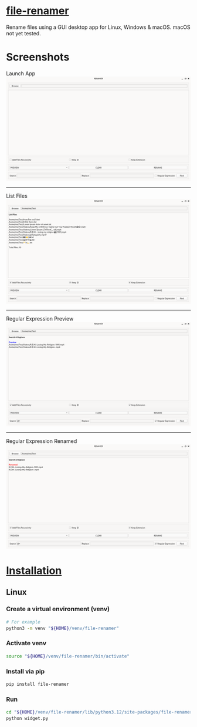 # [file-renamer](https://github.com/mcarlos101/file-renamer)

Rename files using a GUI desktop app for Linux, Windows & macOS. macOS not yet tested.

# Screenshots

Launch App
![file-renamer app](https://raw.githubusercontent.com/mcarlos101/file-renamer/main/screenshots/file-renamer-01-desktop-app.png)

***

List Files
![List Files](https://raw.githubusercontent.com/mcarlos101/file-renamer/main/screenshots/file-renamer-02-list-files.png)

***

Regular Expression Preview
![Regular Expression Preview](https://raw.githubusercontent.com/mcarlos101/file-renamer/main/screenshots/file-renamer-17-search-replace-regular-expression-preview.png)

***

Regular Expression Renamed
![Regular Expression Renamed](https://raw.githubusercontent.com/mcarlos101/file-renamer/main/screenshots/file-renamer-18-search-replace-regular-expression-renamed.png)

# [Installation](https://pypi.org/project/file-renamer/)

## Linux

### Create a virtual environment (venv)
```sh
# For example
python3 -m venv "${HOME}/venv/file-renamer"
```

### Activate venv
```sh
source "${HOME}/venv/file-renamer/bin/activate"
```

### Install via pip
```sh
pip install file-renamer
```

### Run
```sh
cd "${HOME}/venv/file-renamer/lib/python3.12/site-packages/file-renamer"
python widget.py
```
